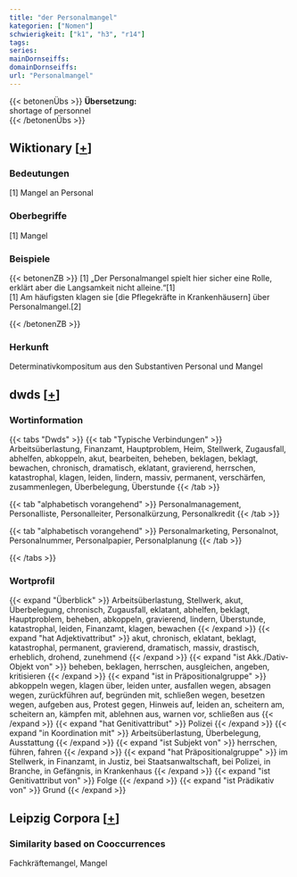 ```yaml
---
title: "der Personalmangel"
kategorien: ["Nomen"]
schwierigkeit: ["k1", "h3", "r14"]
tags:
series:
mainDornseiffs:
domainDornseiffs:
url: "Personalmangel"
---
```


{{< betonenÜbs >}}
**Übersetzung:**  
shortage of personnel  
{{< /betonenÜbs >}}

## Wiktionary [[+](https://de.wiktionary.org/wiki/Personalmangel)]

### Bedeutungen
[1] Mangel an Personal  

### Oberbegriffe
[1] Mangel  

### Beispiele
{{< betonenZB >}}
[1] „Der Personalmangel spielt hier sicher eine Rolle, erklärt aber die Langsamkeit nicht alleine.“[1]  
[1] Am häufigsten klagen sie [die Pflegekräfte in Krankenhäusern] über Personalmangel.[2]  

{{< /betonenZB >}}
### Herkunft
Determinativkompositum aus den Substantiven Personal und Mangel  



## dwds [[+](https://www.dwds.de/wb/Personalmangel)]

### Wortinformation
{{< tabs "Dwds" >}}
{{< tab "Typische Verbindungen" >}}
Arbeitsüberlastung, Finanzamt, Hauptproblem, Heim, Stellwerk, Zugausfall, abhelfen, abkoppeln, akut, bearbeiten, beheben, beklagen, beklagt, bewachen, chronisch, dramatisch, eklatant, gravierend, herrschen, katastrophal, klagen, leiden, lindern, massiv, permanent, verschärfen, zusammenlegen, Überbelegung, Überstunde
{{< /tab >}}

{{< tab "alphabetisch vorangehend" >}}
Personalmanagement, Personalliste, Personalleiter, Personalkürzung, Personalkredit
{{< /tab >}}

{{< tab "alphabetisch vorangehend" >}}
Personalmarketing, Personalnot, Personalnummer, Personalpapier, Personalplanung
{{< /tab >}}

{{< /tabs >}}

### Wortprofil
{{< expand "Überblick" >}} Arbeitsüberlastung, Stellwerk, akut, Überbelegung, chronisch, Zugausfall, eklatant, abhelfen, beklagt, Hauptproblem, beheben, abkoppeln, gravierend, lindern, Überstunde, katastrophal, leiden, Finanzamt, klagen, bewachen {{< /expand >}}
{{< expand "hat Adjektivattribut" >}} akut, chronisch, eklatant, beklagt, katastrophal, permanent, gravierend, dramatisch, massiv, drastisch, erheblich, drohend, zunehmend {{< /expand >}}
{{< expand "ist Akk./Dativ-Objekt von" >}} beheben, beklagen, herrschen, ausgleichen, angeben, kritisieren {{< /expand >}}
{{< expand "ist in Präpositionalgruppe" >}} abkoppeln wegen, klagen über, leiden unter, ausfallen wegen, absagen wegen, zurückführen auf, begründen mit, schließen wegen, besetzen wegen, aufgeben aus, Protest gegen, Hinweis auf, leiden an, scheitern am, scheitern an, kämpfen mit, ablehnen aus, warnen vor, schließen aus {{< /expand >}}
{{< expand "hat Genitivattribut" >}} Polizei {{< /expand >}}
{{< expand "in Koordination mit" >}} Arbeitsüberlastung, Überbelegung, Ausstattung {{< /expand >}}
{{< expand "ist Subjekt von" >}} herrschen, führen, fahren {{< /expand >}}
{{< expand "hat Präpositionalgruppe" >}} im Stellwerk, in Finanzamt, in Justiz, bei Staatsanwaltschaft, bei Polizei, in Branche, in Gefängnis, in Krankenhaus {{< /expand >}}
{{< expand "ist Genitivattribut von" >}} Folge {{< /expand >}}
{{< expand "ist Prädikativ von" >}} Grund {{< /expand >}}

## Leipzig Corpora [[+](https://corpora.uni-leipzig.de/en/res?word=Personalmangel&corpusId=deu_newscrawl-public_2018)]


### Similarity based on Cooccurrences
Fachkräftemangel, Mangel

